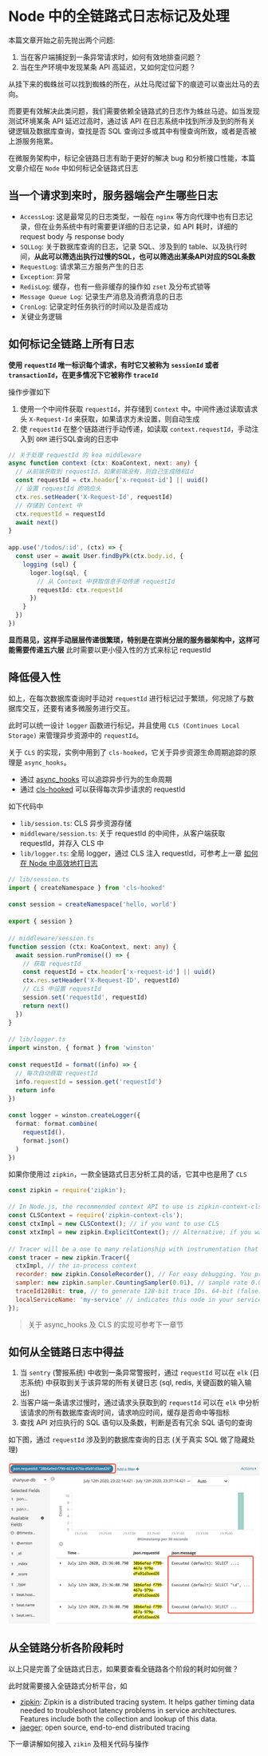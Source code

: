# Node 中的全链路式日志标记及处理

本篇文章开始之前先抛出两个问题:

1. 当在客户端捕捉到一条异常请求时，如何有效地排查问题？
1. 当在生产环境中发现某条 API 高延迟，又如何定位问题？

从挂下来的蜘蛛丝可以找到蜘蛛的所在，从灶马爬过留下的痕迹可以查出灶马的去向。

而要更有效解决此类问题，我们需要依赖全链路式的日志作为蛛丝马迹。如当发现测试环境某条 API 延迟过高时，通过该 API 在日志系统中找到所涉及到的所有关键逻辑及数据库查询，查找是否 SQL 查询过多或其中有慢查询所致，或者是否被上游服务拖累。

在微服务架构中，标记全链路日志有助于更好的解决 bug 和分析接口性能，本篇文章介绍在 `Node` 中如何标记全链路式日志

## 当一个请求到来时，服务器端会产生哪些日志

+ `AccessLog`: 这是最常见的日志类型，一般在 `nginx` 等方向代理中也有日志记录，但在业务系统中有时需要更详细的日志记录，如 API 耗时，详细的 request body 与 response body
+ `SQLLog`: 关于数据库查询的日志，记录 SQL、涉及到的 table、以及执行时间，**从此可以筛选出执行过慢的SQL，也可以筛选出某条API对应的SQL条数**
+ `RequestLog`: 请求第三方服务产生的日志
+ `Exception`: 异常
+ `RedisLog`: 缓存，也有一些非缓存的操作如 `zset` 及分布式锁等
+ `Message Queue Log`: 记录生产消息及消费消息的日志
+ `CronLog`: 记录定时任务执行的时间以及是否成功
+ 关键业务逻辑

## 如何标记全链路上所有日志

**使用 `requestId` 唯一标识每个请求，有时它又被称为 `sessionId` 或者 `transactionId`，在更多情况下它被称作 `traceId`**

操作步骤如下

1. 使用一个中间件获取 `requestId`，并存储到 `Context` 中。中间件通过读取请求头 `X-Request-Id` 来获取，如果请求方未设置，则自动生成
1. 使 `requestId` 在整个链路进行手动传递，如读取 `context.requestId`，手动注入到 `ORM` 进行SQL查询的日志中

``` typescript
// 关于处理 requestId 的 koa middleware
async function context (ctx: KoaContext, next: any) {
  // 从前端获取到 requestId，如果前端没有，则自己生成随机Id
  const requestId = ctx.header['x-request-id'] || uuid()
  // 设置 requestId 的响应头
  ctx.res.setHeader('X-Request-Id', requestId)
  // 存储到 Context 中
  ctx.requestId = requestId
  await next()
}

app.use('/todos/:id', (ctx) => {
  const user = await User.findByPk(ctx.body.id, {
    logging (sql) {
      loger.log(sql, {
        // 从 Context 中获取信息手动传递 requestId
        requestId: ctx.requestId
      })
    }
  })
})
```

**显而易见，这样手动层层传递很繁琐，特别是在崇尚分层的服务器架构中，这样可能需要传递五六层** 此时需要以更小侵入性的方式来标记 requestId

## 降低侵入性

如上，在每次数据库查询时手动对 `requestId` 进行标记过于繁琐，何况除了与数据库交互，还要有诸多微服务进行交互。

此时可以统一设计 `logger` 函数进行标记，并且使用 `CLS (Continues Local Storage)` 来管理异步资源中的 `requestId`。

关于 `CLS` 的实现，实例中用到了 `cls-hooked`，它关于异步资源生命周期追踪的原理是 `async_hooks`。

+ 通过 [async_hooks](https://github.com/nodejs/node/blob/master/doc/api/async_hooks.md) 可以追踪异步行为的生命周期
+ 通过 [cls-hooked](https://github.com/Jeff-Lewis/cls-hooked) 可以获得每次异步请求的 requestId

如下代码中

+ `lib/session.ts`: CLS 异步资源存储
+ `middleware/session.ts`: 关于 requestId 的中间件，从客户端获取 requestId，并存入 CLS 中
+ `lib/logger.ts`: 全局 logger，通过 CLS 注入 requestId，可参考上一章 [如何在 Node 中高效地打日志](https://shanyue.tech/node/log.html)

``` typescript
// lib/session.ts
import { createNamespace } from 'cls-hooked'

const session = createNamespace('hello, world')

export { session }

// middleware/session.ts
function session (ctx: KoaContext, next: any) {
  await session.runPromise(() => {
    // 获取 requestId
    const requestId = ctx.header['x-request-id'] || uuid()
    ctx.res.setHeader('X-Request-ID', requestId)
    // CLS 中设置 requestId
    session.set('requestId', requestId)
    return next()
  })
}

// lib/logger.ts
import winston, { format } from 'winston'

const requestId = format((info) => {
  // 每次自动获取 requestId
  info.requestId = session.get('requestId')
  return info
})

const logger = winston.createLogger({
  format: format.combine(
    requestId(),
    format.json()
  )
})

```

如果你使用过 `zipkin`，一款全链路式日志分析工具的话，它其中也是用了 `CLS`

``` js
const zipkin = require('zipkin');

// In Node.js, the recommended context API to use is zipkin-context-cls.
const CLSContext = require('zipkin-context-cls');
const ctxImpl = new CLSContext(); // if you want to use CLS
const xtxImpl = new zipkin.ExplicitContext(); // Alternative; if you want to pass around the context manually

// Tracer will be a one to many relationship with instrumentation that use it (like express)
const tracer = new zipkin.Tracer({
  ctxImpl, // the in-process context
  recorder: new zipkin.ConsoleRecorder(), // For easy debugging. You probably want to use an actual implementation, like Kafka or AWS SQS.
  sampler: new zipkin.sampler.CountingSampler(0.01), // sample rate 0.01 will sample 1 % of all incoming requests
  traceId128Bit: true, // to generate 128-bit trace IDs. 64-bit (false) is default
  localServiceName: 'my-service' // indicates this node in your service graph
});
```

> 关于 async_hooks 及 CLS 的实现可参考下一章节

## 如何从全链路日志中得益

1. 当 `sentry` (警报系统) 中收到一条异常警报时，通过 `requestId` 可以在 `elk` (日志系统) 中获取到关于该异常的所有关键日志 (sql, redis, 关键函数的输入输出)
1. 当客户端一条请求过慢时，通过请求头获取到的 `requestId` 可以在 `elk` 中分析该请求的所有数据库查询时间，请求响应时间，缓存是否命中等指标
1. 查找 API 对应执行的 SQL 语句以及条数，判断是否有冗余 SQL 语句的查询

如下图，通过 `requestId` 涉及到的数据库查询的日志 (关于真实 SQL 做了隐藏处理)

![](./assets/log-requestid.png)

## 从全链路分析各阶段耗时

以上只是完善了全链路式日志，如果要查看全链路各个阶段的耗时如何做？

此时就需要接入全链路式分析平台，如

+ [zipkin](https://zipkin.io/): Zipkin is a distributed tracing system. It helps gather timing data needed to troubleshoot latency problems in service architectures. Features include both the collection and lookup of this data.
+ [jaeger](https://www.jaegertracing.io/): open source, end-to-end distributed tracing

下一章讲解如何接入 `zikin` 及相关代码与操作

